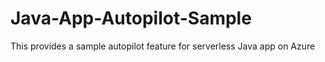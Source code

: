 # Java-App-Autopilot-Sample
This provides a sample autopilot feature for serverless Java app on Azure
